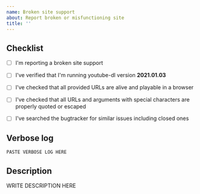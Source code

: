 ```yaml
---
name: Broken site support
about: Report broken or misfunctioning site
title: ''
---
```


<!--

######################################################################
  WARNING!
  IGNORING THE FOLLOWING TEMPLATE WILL RESULT IN ISSUE CLOSED AS INCOMPLETE
######################################################################

-->


## Checklist

<!--
Carefully read and work through this check list in order to prevent the most common mistakes and misuse of youtube-dl:
- First of, make sure you are using the latest version of youtube-dl. Run `youtube-dl --version` and ensure your version is 2021.01.03. If it's not, see https://yt-dl.org/update on how to update. Issues with outdated version will be REJECTED.
- Make sure that all provided video/audio/playlist URLs (if any) are alive and playable in a browser.
- Make sure that all URLs and arguments with special characters are properly quoted or escaped as explained in http://yt-dl.org/escape.
- Search the bugtracker for similar issues: http://yt-dl.org/search-issues. DO NOT post duplicates.
- Finally, put x into all relevant boxes (like this [x])
-->

- [ ] I'm reporting a broken site support
- [ ] I've verified that I'm running youtube-dl version **2021.01.03**
- [ ] I've checked that all provided URLs are alive and playable in a browser
- [ ] I've checked that all URLs and arguments with special characters are properly quoted or escaped
- [ ] I've searched the bugtracker for similar issues including closed ones


## Verbose log

<!--
Provide the complete verbose output of youtube-dl that clearly demonstrates the problem.
Add the `-v` flag to your command line you run youtube-dl with (`youtube-dl -v <your command line>`), copy the WHOLE output and insert it below. It should look similar to this:
 [debug] System config: []
 [debug] User config: []
 [debug] Command-line args: [u'-v', u'http://www.youtube.com/watch?v=BaW_jenozKcj']
 [debug] Encodings: locale cp1251, fs mbcs, out cp866, pref cp1251
 [debug] youtube-dl version 2021.01.03
 [debug] Python version 2.7.11 - Windows-2003Server-5.2.3790-SP2
 [debug] exe versions: ffmpeg N-75573-g1d0487f, ffprobe N-75573-g1d0487f, rtmpdump 2.4
 [debug] Proxy map: {}
 <more lines>
-->

```
PASTE VERBOSE LOG HERE
```


## Description

<!--
Provide an explanation of your issue in an arbitrary form. Provide any additional information, suggested solution and as much context and examples as possible.
If work on your issue requires account credentials please provide them or explain how one can obtain them.
-->

WRITE DESCRIPTION HERE
